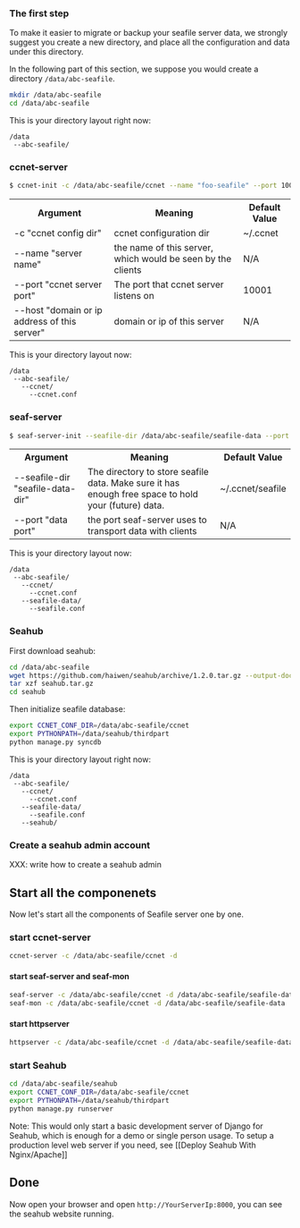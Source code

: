 ### The first step ###

To make it easier to migrate or backup your seafile server data, we strongly suggest you create a new directory, and place all the configuration and data under this directory.

In the following part of this section, we suppose you would create a directory `/data/abc-seafile`.

```sh
mkdir /data/abc-seafile
cd /data/abc-seafile
```

This is your directory layout right now:
```
/data
 --abc-seafile/
```

### ccnet-server ###

```sh
$ ccnet-init -c /data/abc-seafile/ccnet --name "foo-seafile" --port 10001 --host 192.168.1.116
```
<table>
  <tr>
    <th>Argument</th>
    <th>Meaning</th>
    <th>Default Value</th>
  </tr>
  <tr>
    <td>-c "ccnet config dir" </td>
    <td>ccnet configuration dir</td>
    <td>~/.ccnet</td>
  </tr>
  <tr>
    <td>--name "server name"</td>
    <td>the name of this server, which would be seen by the clients</td>
    <td>N/A</td>
  </tr>
  <tr>
    <td>--port "ccnet server port"</td>
    <td>The port that ccnet server listens on</td>
    <td>10001</td>
  </tr>
  <tr>
    <td>--host "domain or ip address of this server"</td>
    <td>domain or ip of this server</td>
    <td>N/A</td>
  </tr>
</table>

This is your directory layout now:

```
/data
 --abc-seafile/
   --ccnet/
     --ccnet.conf
```

### seaf-server ###

```sh
$ seaf-server-init --seafile-dir /data/abc-seafile/seafile-data --port 20001
```
<table>
  <tr>
    <th>Argument</th>
    <th>Meaning</th>
    <th>Default Value</th>
  </tr>
  <tr>
    <td>--seafile-dir "seafile-data-dir" </td>
    <td>The directory to store seafile data. Make sure it has enough free space to hold your (future) data.</td>
    <td>~/.ccnet/seafile</td>
  </tr>
  <tr>
    <td>--port "data port"</td>
    <td>the port seaf-server uses to transport data with clients</td>
    <td>N/A</td>
  </tr>
</table>

This is your directory layout now:

```
/data
 --abc-seafile/
   --ccnet/
     --ccnet.conf
   --seafile-data/
     --seafile.conf
```

### Seahub ###

First download seahub:

```sh
cd /data/abc-seafile
wget https://github.com/haiwen/seahub/archive/1.2.0.tar.gz --output-document seahub.tar.gz
tar xzf seahub.tar.gz
cd seahub
```

Then initialize seafile database:

```sh
export CCNET_CONF_DIR=/data/abc-seafile/ccnet
export PYTHONPATH=/data/seahub/thirdpart
python manage.py syncdb
```

This is your directory layout right now:

```
/data
 --abc-seafile/
   --ccnet/
     --ccnet.conf
   --seafile-data/
     --seafile.conf
   --seahub/
```

### Create a seahub admin account ###

XXX: write how to create a seahub admin

## Start all the componenets ##

Now let's start all the components of Seafile server one by one.

### start ccnet-server ###

```sh
ccnet-server -c /data/abc-seafile/ccnet -d
```

#### start seaf-server and seaf-mon ####

```sh
seaf-server -c /data/abc-seafile/ccnet -d /data/abc-seafile/seafile-data
seaf-mon -c /data/abc-seafile/ccnet -d /data/abc-seafile/seafile-data
```

#### start httpserver ####


```sh
httpserver -c /data/abc-seafile/ccnet -d /data/abc-seafile/seafile-data
```

### start Seahub ###

```sh
cd /data/abc-seafile/seahub
export CCNET_CONF_DIR=/data/abc-seafile/ccnet
export PYTHONPATH=/data/seahub/thirdpart
python manage.py runserver
```

Note: This would only start a basic development server of Django for Seahub, which is enough for a demo or single person usage. To setup a production level web server if you need, see [[Deploy Seahub With Nginx/Apache]]

## Done ##

Now open your browser and open `http://YourServerIp:8000`, you can see the seahub website running.
